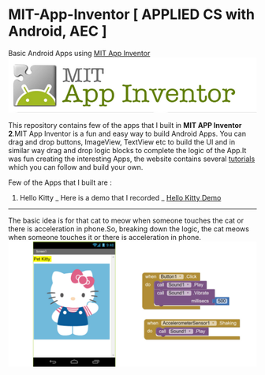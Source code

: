 # MIT-App-Inventor [ APPLIED CS with Android, AEC ]
Basic Android Apps using [MIT App Inventor](http://ai2.appinventor.mit.edu) 
<img src="https://github.com/SKKSaikia/MIT-App-Inventor/blob/master/Images/mit-app-inventor.png">

This repository contains few of the apps that I built in <b>MIT APP Inventor 2</b>.MIT App Inventor is a fun and easy way to build Android Apps. You can drag and drop buttons, ImageView, TextView etc to build the UI and in similar way drag and drop logic blocks to complete the logic of the App.It was fun creating the interesting Apps, the website contains several [tutorials](http://appinventor.mit.edu/explore/ai2/tutorials) which you can follow and build your own. 

Few of the Apps that I built are : 

1. Hello Kitty              _ Here is a demo that I recorded _            [Hello Kitty Demo](https://youtu.be/RV9cvNFkv_8)
--------------
The basic idea is for that cat to meow when someone touches the cat or there is acceleration in phone.So, breaking down the logic, the cat meows when someone touches it or there is acceleration in phone.
<img src="https://github.com/SKKSaikia/MIT-App-Inventor/blob/master/Images/kitty.jpg">

